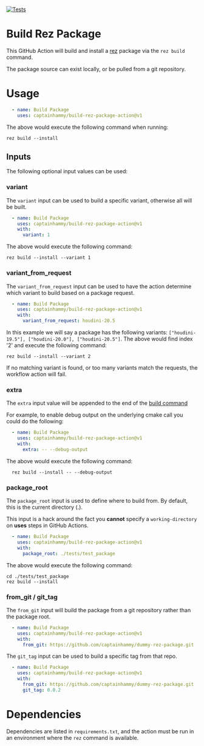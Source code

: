 [![Tests](https://github.com/captainhammy/build-rez-package-action/actions/workflows/tests.yml/badge.svg)](https://github.com/captainhammy/build-rez-package-action/actions/workflows/tests.yml)

# Build Rez Package

This GitHub Action will build and install a [rez](https://github.com/AcademySoftwareFoundation/rez) package via the `rez build` command.

The package source can exist locally, or be pulled from a git repository.

# Usage

```yaml
  - name: Build Package
    uses: captainhammy/build-rez-package-action@v1
```
The above would execute the following command when running:
```
rez build --install
```

## Inputs

The following optional input values can be used:

### variant

The `variant` input can be used to build a specific variant, otherwise all will be built.

```yaml
  - name: Build Package
    uses: captainhammy/build-rez-package-action@v1
    with:
      variant: 1
```
The above would execute the following command:
```
rez build --install --variant 1
```

### variant_from_request

The `variant_from_request` input can be used to have the action determine which variant to build based on a package request.

```yaml
  - name: Build Package
    uses: captainhammy/build-rez-package-action@v1
    with:
      variant_from_request: houdini-20.5
```

In this example we will say a package has the following variants: `["houdini-19.5"], ["houdini-20.0"], ["houdini-20.5"]`.
The above would find index '2' and execute the following command:
```
rez build --install --variant 2
```
If no matching variant is found, or too many variants match the requests, the workflow action will fail.

### extra

The `extra` input value will be appended to the end of the [build command](https://rez.readthedocs.io/en/stable/commands/rez-build.html)

For example, to enable debug output on the underlying cmake call you could do the following:

```yaml
  - name: Build Package
    uses: captainhammy/build-rez-package-action@v1
    with:
      extra: -- --debug-output
```
The above would execute the following command:
```
  rez build --install -- --debug-output
```

### package_root

The `package_root` input is used to define where to build from. By default, this is the current directory (.).

This input is a hack around the fact you **cannot** specify a `working-directory` on **uses** steps in GitHub Actions. 

```yaml
  - name: Build Package
    uses: captainhammy/build-rez-package-action@v1
    with:
      package_root: ./tests/test_package
```
The above would execute the following command:
```
cd ./tests/test_package
rez build --install
```

### from_git / git_tag

The `from_git` input will build the package from a git repository rather than the package root.

```yaml
  - name: Build Package
    uses: captainhammy/build-rez-package-action@v1
    with:
      from_git: https://github.com/captainhammy/dummy-rez-package.git
```

The `git_tag` input can be used to build a specific tag from that repo.
```yaml
  - name: Build Package
    uses: captainhammy/build-rez-package-action@v1
    with:
      from_git: https://github.com/captainhammy/dummy-rez-package.git
      git_tag: 0.0.2
```


# Dependencies

Dependencies are listed in `requirements.txt`, and the action must be run in an environment where the `rez` command is
available. 
